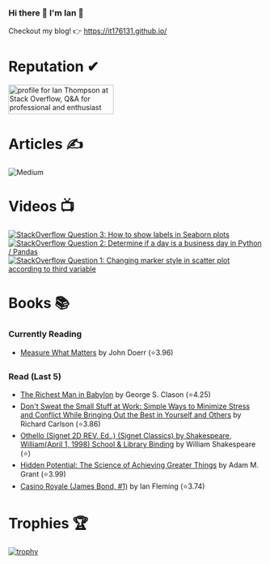 ### Hi there 👋 I'm Ian 🙂
Checkout my blog! 👉 https://it176131.github.io/

# Reputation ✔
<a href="https://stackoverflow.com/users/6509519/ian-thompson"><img src="https://stackoverflow.com/users/flair/6509519.png?theme=dark" width="208" height="58" alt="profile for Ian Thompson at Stack Overflow, Q&amp;A for professional and enthusiast programmers" title="profile for Ian Thompson at Stack Overflow, Q&amp;A for professional and enthusiast programmers"></a>

# Articles ✍
![Medium](https://github-read-medium-git-main.pahlevikun.vercel.app/latest?username=ianiat11&limit=6&theme=dracula)

# Videos 📺
<!-- BEGIN YOUTUBE-CARDS -->
[![StackOverflow Question 3: How to show labels in Seaborn plots](https://ytcards.demolab.com/?id=QYfRsxFQ5lI&title=StackOverflow+Question+3%3A+How+to+show+labels+in+Seaborn+plots&lang=en&timestamp=1599508121&background_color=%230d1117&title_color=%23ffffff&stats_color=%23dedede&max_title_lines=1&width=250&border_radius=5 "StackOverflow Question 3: How to show labels in Seaborn plots")](https://www.youtube.com/watch?v=QYfRsxFQ5lI)
[![StackOverflow Question 2: Determine if a day is a business day in Python / Pandas](https://ytcards.demolab.com/?id=U9-vvk51-Ac&title=StackOverflow+Question+2%3A+Determine+if+a+day+is+a+business+day+in+Python+%2F+Pandas&lang=en&timestamp=1598928356&background_color=%230d1117&title_color=%23ffffff&stats_color=%23dedede&max_title_lines=1&width=250&border_radius=5 "StackOverflow Question 2: Determine if a day is a business day in Python / Pandas")](https://www.youtube.com/watch?v=U9-vvk51-Ac)
[![StackOverflow Question 1: Changing marker style in scatter plot according to third variable](https://ytcards.demolab.com/?id=KfXANG9X524&title=StackOverflow+Question+1%3A+Changing+marker+style+in+scatter+plot+according+to+third+variable&lang=en&timestamp=1598284234&background_color=%230d1117&title_color=%23ffffff&stats_color=%23dedede&max_title_lines=1&width=250&border_radius=5 "StackOverflow Question 1: Changing marker style in scatter plot according to third variable")](https://www.youtube.com/watch?v=KfXANG9X524)
<!-- END YOUTUBE-CARDS -->

# Books 📚
### Currently Reading
<!-- GOODREADS-READING-LIST:START -->
- [Measure What Matters](https://www.goodreads.com/review/show/5322262347?utm_medium=api&utm_source=rss) by John Doerr (⭐️3.96)
<!-- GOODREADS-READING-LIST:END -->

### Read (Last 5)
<!-- GOODREADS-READ-LIST:START -->
- [The Richest Man in Babylon](https://www.goodreads.com/review/show/6073613620?utm_medium=api&utm_source=rss) by George S. Clason (⭐️4.25)
- [Don't Sweat the Small Stuff at Work: Simple Ways to Minimize Stress and Conflict While Bringing Out the Best in Yourself and Others](https://www.goodreads.com/review/show/5270168251?utm_medium=api&utm_source=rss) by Richard Carlson (⭐️3.86)
- [Othello (Signet 2D REV. Ed..) (Signet Classics) by Shakespeare, William(April 1, 1998) School & Library Binding](https://www.goodreads.com/review/show/6108353777?utm_medium=api&utm_source=rss) by William Shakespeare (⭐️)
- [Hidden Potential: The Science of Achieving Greater Things](https://www.goodreads.com/review/show/5984587337?utm_medium=api&utm_source=rss) by Adam M. Grant (⭐️3.99)
- [Casino Royale (James Bond, #1)](https://www.goodreads.com/review/show/6072305744?utm_medium=api&utm_source=rss) by Ian Fleming (⭐️3.74)
<!-- GOODREADS-READ-LIST:END -->

# Trophies 🏆
[![trophy](https://github-profile-trophy.vercel.app/?username=it176131&theme=dracula)](https://github.com/ryo-ma/github-profile-trophy)

<!--
**it176131/it176131** is a ✨ _special_ ✨ repository because its `README.md` (this file) appears on your GitHub profile.

Here are some ideas to get you started:

- 🔭 I’m currently working on ...
- 🌱 I’m currently learning ...
- 👯 I’m looking to collaborate on ...
- 🤔 I’m looking for help with ...
- 💬 Ask me about ...
- 📫 How to reach me: ...
- 😄 Pronouns: ...
- ⚡ Fun fact: ...
-->
